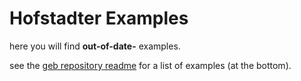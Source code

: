 # Hofstadter Examples

here you will find **out-of-date-** examples.

see the [geb repository readme](https://github.ibm.com/hofstadter-io/geb) for a list of examples (at the bottom).

